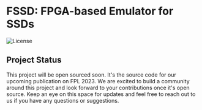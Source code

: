 # FSSD: FPGA-based Emulator for SSDs

![License](https://img.shields.io/badge/License-Apache%202.0-blue.svg)

## Project Status

This project will be open sourced soon. 
It's the source code for our upcoming publication on FPL 2023. 
We are excited to build a community around this project and look forward to your contributions once it's open source. 
Keep an eye on this space for updates and feel free to reach out to us if you have any questions or suggestions.
